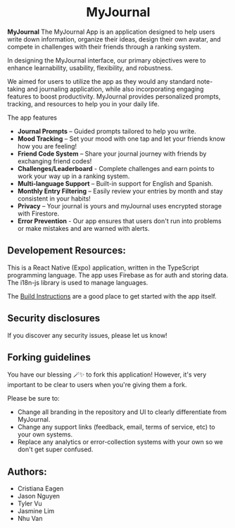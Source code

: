 <div align="center">

# MyJournal

</div>

**MyJournal**
The MyJournal App is an application designed to help users write down information, organize their ideas, design their own avatar, and compete in challenges with their friends through a ranking system.

In designing the MyJournal interface, our primary objectives were to enhance learnability, usability, flexibility, and robustness.

We aimed for users to utilize the app as they would any standard note-taking and journaling application, while also incorporating engaging features to boost productivity. MyJournal provides personalized prompts, tracking, and resources to help you in your daily life.

The app features

- **Journal Prompts** – Guided prompts tailored to help you write.
- **Mood Tracking** – Set your mood with one tap and let your friends know how you are feeling!
- **Friend Code System** – Share your journal journey with friends by exchanging friend codes!
- **Challenges/Leaderboard** - Complete challenges and earn points to work your way up in a ranking system.
- **Multi-language Support** – Built-in support for English and Spanish.
- **Monthly Entry Filtering** – Easily review your entries by month and stay consistent in your habits!
- **Privacy** – Your journal is yours and myJournal uses encrypted storage with Firestore.
- **Error Prevention** - Our app ensures that users don't run into problems or make mistakes and are warned with alerts.

## Developement Resources:

This is a React Native (Expo) application, written in the TypeScript programming language. The app uses Firebase as for auth and storing data. The i18n-js library is used to manage languages.

The [Build Instructions](./docs/build.md) are a good place to get started with the app itself.

## Security disclosures

If you discover any security issues, please let us know!

## Forking guidelines

You have our blessing 🪄✨ to fork this application! However, it's very important to be clear to users when you're giving them a fork.

Please be sure to:

- Change all branding in the repository and UI to clearly differentiate from MyJournal.
- Change any support links (feedback, email, terms of service, etc) to your own systems.
- Replace any analytics or error-collection systems with your own so we don't get super confused.

## Authors:

- Cristiana Eagen
- Jason Nguyen
- Tyler Vu
- Jasmine Lim
- Nhu Van
